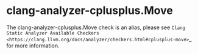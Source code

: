 clang-analyzer-cplusplus.Move
=============================

The clang-analyzer-cplusplus.Move check is an alias, please see
`Clang Static Analyzer Available Checkers <https://clang.llvm.org/docs/analyzer/checkers.html#cplusplus-move>`\_
for more information.
